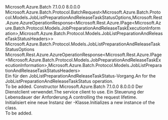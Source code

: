 <Type Name="JobListPreparationAndReleaseTaskStatusBatchRequest" FullName="Microsoft.Azure.Batch.Protocol.BatchRequests.JobListPreparationAndReleaseTaskStatusBatchRequest">
  <TypeSignature Language="C#" Value="public class JobListPreparationAndReleaseTaskStatusBatchRequest : Microsoft.Azure.Batch.Protocol.BatchRequest&lt;Microsoft.Azure.Batch.Protocol.Models.JobListPreparationAndReleaseTaskStatusOptions,Microsoft.Rest.Azure.AzureOperationResponse&lt;Microsoft.Rest.Azure.IPage&lt;Microsoft.Azure.Batch.Protocol.Models.JobPreparationAndReleaseTaskExecutionInformation&gt;,Microsoft.Azure.Batch.Protocol.Models.JobListPreparationAndReleaseTaskStatusHeaders&gt;&gt;" />
  <TypeSignature Language="ILAsm" Value=".class public auto ansi beforefieldinit JobListPreparationAndReleaseTaskStatusBatchRequest extends Microsoft.Azure.Batch.Protocol.BatchRequest`2&lt;class Microsoft.Azure.Batch.Protocol.Models.JobListPreparationAndReleaseTaskStatusOptions, class Microsoft.Rest.Azure.AzureOperationResponse`2&lt;class Microsoft.Rest.Azure.IPage`1&lt;class Microsoft.Azure.Batch.Protocol.Models.JobPreparationAndReleaseTaskExecutionInformation&gt;, class Microsoft.Azure.Batch.Protocol.Models.JobListPreparationAndReleaseTaskStatusHeaders&gt;&gt;" />
  <TypeSignature Language="DocId" Value="T:Microsoft.Azure.Batch.Protocol.BatchRequests.JobListPreparationAndReleaseTaskStatusBatchRequest" />
  <TypeSignature Language="VB.NET" Value="Public Class JobListPreparationAndReleaseTaskStatusBatchRequest&#xA;Inherits BatchRequest(Of JobListPreparationAndReleaseTaskStatusOptions, AzureOperationResponse(Of IPage(Of JobPreparationAndReleaseTaskExecutionInformation), JobListPreparationAndReleaseTaskStatusHeaders))" />
  <TypeSignature Language="F#" Value="type JobListPreparationAndReleaseTaskStatusBatchRequest = class&#xA;    inherit BatchRequest&lt;JobListPreparationAndReleaseTaskStatusOptions, AzureOperationResponse&lt;IPage&lt;JobPreparationAndReleaseTaskExecutionInformation&gt;, JobListPreparationAndReleaseTaskStatusHeaders&gt;&gt;" />
  <AssemblyInfo>
    <AssemblyName>Microsoft.Azure.Batch</AssemblyName>
    <AssemblyVersion>7.1.0.0</AssemblyVersion>
    <AssemblyVersion>8.0.0.0</AssemblyVersion>
  </AssemblyInfo>
  <Base>
    <BaseTypeName>Microsoft.Azure.Batch.Protocol.BatchRequest&lt;Microsoft.Azure.Batch.Protocol.Models.JobListPreparationAndReleaseTaskStatusOptions,Microsoft.Rest.Azure.AzureOperationResponse&lt;Microsoft.Rest.Azure.IPage&lt;Microsoft.Azure.Batch.Protocol.Models.JobPreparationAndReleaseTaskExecutionInformation&gt;,Microsoft.Azure.Batch.Protocol.Models.JobListPreparationAndReleaseTaskStatusHeaders&gt;&gt;</BaseTypeName>
    <BaseTypeArguments>
      <BaseTypeArgument TypeParamName="TOptions">Microsoft.Azure.Batch.Protocol.Models.JobListPreparationAndReleaseTaskStatusOptions</BaseTypeArgument>
      <BaseTypeArgument TypeParamName="TResponse">Microsoft.Rest.Azure.AzureOperationResponse&lt;Microsoft.Rest.Azure.IPage&lt;Microsoft.Azure.Batch.Protocol.Models.JobPreparationAndReleaseTaskExecutionInformation&gt;,Microsoft.Azure.Batch.Protocol.Models.JobListPreparationAndReleaseTaskStatusHeaders&gt;</BaseTypeArgument>
    </BaseTypeArguments>
  </Base>
  <Interfaces />
  <Docs>
    <summary>
            <span data-ttu-id="a969c-101">Ein <see cref="T:Microsoft.Azure.Batch.Protocol.IBatchRequest" /> für den JobListPreparationAndReleaseTaskStatus-Vorgang.</span><span class="sxs-lookup"><span data-stu-id="a969c-101">An <see cref="T:Microsoft.Azure.Batch.Protocol.IBatchRequest" /> for the JobListPreparationAndReleaseTaskStatus operation.</span></span>
            </summary>
    <remarks>To be added.</remarks>
  </Docs>
  <Members>
    <Member MemberName=".ctor">
      <MemberSignature Language="C#" Value="public JobListPreparationAndReleaseTaskStatusBatchRequest (Microsoft.Azure.Batch.Protocol.BatchServiceClient serviceClient, System.Threading.CancellationToken cancellationToken);" />
      <MemberSignature Language="ILAsm" Value=".method public hidebysig specialname rtspecialname instance void .ctor(class Microsoft.Azure.Batch.Protocol.BatchServiceClient serviceClient, valuetype System.Threading.CancellationToken cancellationToken) cil managed" />
      <MemberSignature Language="DocId" Value="M:Microsoft.Azure.Batch.Protocol.BatchRequests.JobListPreparationAndReleaseTaskStatusBatchRequest.#ctor(Microsoft.Azure.Batch.Protocol.BatchServiceClient,System.Threading.CancellationToken)" />
      <MemberSignature Language="F#" Value="new Microsoft.Azure.Batch.Protocol.BatchRequests.JobListPreparationAndReleaseTaskStatusBatchRequest : Microsoft.Azure.Batch.Protocol.BatchServiceClient * System.Threading.CancellationToken -&gt; Microsoft.Azure.Batch.Protocol.BatchRequests.JobListPreparationAndReleaseTaskStatusBatchRequest" Usage="new Microsoft.Azure.Batch.Protocol.BatchRequests.JobListPreparationAndReleaseTaskStatusBatchRequest (serviceClient, cancellationToken)" />
      <MemberType>Constructor</MemberType>
      <AssemblyInfo>
        <AssemblyName>Microsoft.Azure.Batch</AssemblyName>
        <AssemblyVersion>7.1.0.0</AssemblyVersion>
        <AssemblyVersion>8.0.0.0</AssemblyVersion>
      </AssemblyInfo>
      <Parameters>
        <Parameter Name="serviceClient" Type="Microsoft.Azure.Batch.Protocol.BatchServiceClient" />
        <Parameter Name="cancellationToken" Type="System.Threading.CancellationToken" />
      </Parameters>
      <Docs>
        <param name="serviceClient"><span data-ttu-id="a969c-102">Der Dienstclient verwendet.</span><span class="sxs-lookup"><span data-stu-id="a969c-102">The service client to use.</span></span></param>
        <param name="cancellationToken"><span data-ttu-id="a969c-103">Ein <see cref="T:System.Threading.CancellationToken" /> Steuerung der Lebensdauer der Anforderung.</span><span class="sxs-lookup"><span data-stu-id="a969c-103">A <see cref="T:System.Threading.CancellationToken" /> controlling the request lifetime.</span></span></param>
        <summary>
            <span data-ttu-id="a969c-104">Initialisiert eine neue Instanz der <see cref="T:Microsoft.Azure.Batch.Protocol.BatchRequests.JobListPreparationAndReleaseTaskStatusBatchRequest" />-Klasse.</span><span class="sxs-lookup"><span data-stu-id="a969c-104">Initializes a new instance of the <see cref="T:Microsoft.Azure.Batch.Protocol.BatchRequests.JobListPreparationAndReleaseTaskStatusBatchRequest" /> class.</span></span>
            </summary>
        <remarks>To be added.</remarks>
      </Docs>
    </Member>
  </Members>
</Type>